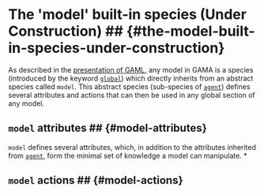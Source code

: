 
# The 'model' built-in species (Under Construction) ## {#the-model-built-in-species-under-construction}



As described in the [presentation of GAML](tutorials#Introduction), any model in GAMA is a species (introduced by the keyword [`global`](tutorials#GlobalSpecies)) which directly inherits from an abstract species called `model`. This abstract species (sub-species of [`agent`](references#AgentBuiltIn)) defines several attributes and actions that can then be used in any global section of any model.



## `model` attributes ## {#model-attributes}
`model` defines several attributes, which, in addition to the attributes inherited from [`agent`](references#AgentBuiltIn), form the minimal set of knowledge a model can manipulate.
  * 


## `model` actions ## {#model-actions}